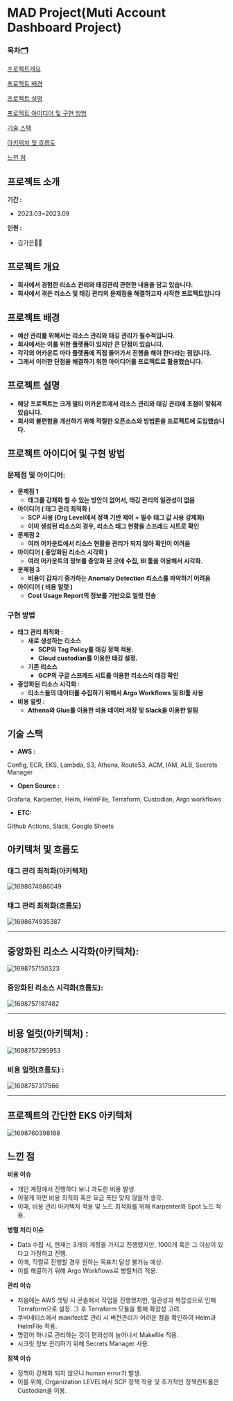 # MAD Project(Muti Account Dashboard Project)

### 목차🗂

[프로젝트개요](https://github.com/gaeun-project/eks-project/tree/dev#%ED%94%84%EB%A1%9C%EC%A0%9D%ED%8A%B8-%EA%B0%9C%EC%9A%94)

[프로젝트 배경](https://github.com/gaeun-project/eks-project/tree/dev#%ED%94%84%EB%A1%9C%EC%A0%9D%ED%8A%B8-%EB%B0%B0%EA%B2%BD)

[프로젝트 설명](https://github.com/gaeun-project/eks-project/tree/dev#%ED%94%84%EB%A1%9C%EC%A0%9D%ED%8A%B8-%EC%84%A4%EB%AA%85)

[프로젝트 아이디어 및 구현 방법](https://github.com/gaeun-project/eks-project/tree/dev#%ED%94%84%EB%A1%9C%EC%A0%9D%ED%8A%B8-%EC%95%84%EC%9D%B4%EB%94%94%EC%96%B4-%EB%B0%8F-%EA%B5%AC%ED%98%84-%EB%B0%A9%EB%B2%95)

[기술 스택](https://github.com/gaeun-project/eks-project/tree/dev#%EA%B8%B0%EC%88%A0-%EC%8A%A4%ED%83%9D)

[아키텍처 및 흐름도](https://github.com/gaeun-project/eks-project/tree/dev#%EC%95%84%ED%82%A4%ED%85%8D%EC%B2%98-%EB%B0%8F-%ED%9D%90%EB%A6%84%EB%8F%84)

[느낀 점](https://github.com/gaeun-project/eks-project/tree/dev#%EB%8A%90%EB%82%80-%EC%A0%90)

## 프로젝트 소개

**기간 :**

- 2023.03~2023.09

**인원 :**

* 김가은👩🏻

## 프로젝트 개요

* **회사에서 경험한 리소스 관리와 태깅관리 관련한 내용을 담고 있습니다.**
* **회사에서 겪은 리소스 및 태깅 관리의 문제점을 해결하고자 시작한 프로젝트입니다**

## 프로젝트 배경

* **예산 관리를 위해서는 리소스 관리와 태깅 관리가 필수적입니다.**
* **회사에서는 이를 위한 플랫폼이 있지만 큰 단점이 있습니다.**
* **각각의 어카운트 마다 플랫폼에 직접 들어가서 진행을 해야 한다라는 점입니다.**
* **그래서 이러한 단점을 해결하기 위한 아이디어를 프로젝트로 활용했습니다.**

## 프로젝트 설명

* **해당 프로젝트는 크게 멀티 어카운트에서 리소스 관리와 태깅 관리에 초점이 맞춰져 있습니다.**
* **회사의 불편함을 개선하기 위해 적절한 오픈소스와 방법론을 프로젝트에 도입했습니다.**

## 프로젝트 아이디어 및 구현 방법

### **문제점 및 아이디어:**

* **문제점 1**
  * **태그를 강제화 할 수 있는 방안이 없어서, 태깅 관리의 일관성이 없음**
* **아이디어 ( 태그 관리 최적화 )**
  * **SCP 사용 (Org Level에서 정책 기반 제어 + 필수 태그 값 사용 강제화)**
  * **이미 생성된 리소스의 경우, 리소스 태그 현황을 스프레드 시트로 확인**
* **문제점 2**
  * **여러 어카운트에서 리소스 현황을 관리가 되지 않아 확인이 어려움**
* **아이디어 ( 중앙화된 리소스 시각화 )**
  * **여러 어카운트의 정보를 중앙화 된 곳에 수집, BI 툴을 이용해서 시각화.**
* **문제점 3**
  * **비용이 갑자기 증가하는 Anomaly Detection 리소스를 파악하기 어려움**
* **아이디어 ( 비용 얼럿 )**
  * **Cost Usage Report의 정보를 기반으로 얼럿 전송**

### **구현 방법**

* **태그 관리 최적화 :**
  * **새로 생성하는 리소스**
    * **SCP와 Tag Policy를 태깅 정책 적용.**
    * **Cloud custodian를 이용한 태깅 설정.**
  * **기존 리소스**
    * **GCP의 구글 스프레드 시트를 이용한 리소스의 태깅 확인**
* **중앙화된 리소스 시각화 :**
  * **리소스들의 데이터를 수집하기 위해서 Argo Workflows 및 BI툴 사용**
* **비용 얼럿 :**
  * **Athena와 Glue를 이용한 비용 데이터 저장 및 Slack을 이용한 알림**

## 기술 스택

* **AWS :**

Config, ECR, EKS, Lambda, S3, Athena, Route53, ACM, IAM, ALB, Secrets Manager

* **Open Source :**

Grafana, Karpenter, Helm, HelmFile, Terraform, Custodian, Argo workflows

* **ETC:**

Github Actions, Slack, Google Sheets

## 아키텍처 및 흐름도

### **태그 관리 최적화(아키텍처)**

![1698674886049](image/README/1698674886049.png)

### 태그 관리 최적화(흐름도)

![1698674935387](image/README/1698674935387.png)

---

## 중앙화된 리소스 시각화(아키텍처)**:**

![1698757150323](image/README/1698757150323.png)

### 중앙화된 리소스 시각화(**흐름도):**

![1698757187482](image/README/1698757187482.png)

---

## **비용 얼럿(아키텍처) :**

![1698757295953](image/README/1698757295953.png)

### 비용 얼럿(흐름도) :

![1698757317566](image/README/1698757317566.png)

---

## 프로젝트의 간단한 EKS 아키텍처

![1698760398188](image/README/1698760398188.png)

## 느낀 점

**비용 이슈**

* 개인 계정에서 진행하다 보니 과도한 비용 발생.
* 어떻게 하면 비용 최적화 혹은 요금 폭탄 맞지 않을까 생각.
* 이때, 비용 관리 아키텍처 적용 및 노드 최적화를 위해 Karpenter와 Spot 노드 적용.

**병렬 처리 이슈**

* Data 수집 시, 현재는 3개의 계정을 가지고 진행했지만, 1000개 혹은 그 이상이 있다고 가정하고 진행.
* 이때, 직렬로 진행할 경우 원하는 목표치 달성 불가능 예상.
* 이를 해결하기 위해 Argo Workflows로 병렬처리 적용.

**관리 이슈**

* 처음에는 AWS 셋팅 시 콘솔에서 작업을 진행했지만, 일관성과 복잡성으로 인해 Terraform으로 설정.
  그 후 Terraform 모듈을 통해 확장성 고려.
* 쿠버네티스에서 manifest로 관리 시 버전관리가 어려운 점을 확인하여 Helm과 HelmFile 적용.
* 명령어 하나로 관리하는 것이 편의성이 늘어나서 Makefile 적용.
* 시크릿 정보 관리하기 위해 Secrets Manager 사용.

**정책 이슈**

* 정책이 강제화 되지 않으니 human error가 발생.
* 이를 위해, Organization LEVEL에서 SCP 정책 적용 및 추가적인 정책컨트롤은 Custodian을 이용.
